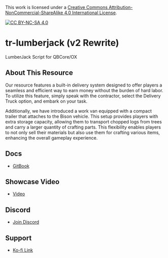 This work is licensed under a [Creative Commons Attribution-NonCommercial-ShareAlike 4.0
International License][cc-by-nc-sa].

[![CC BY-NC-SA 4.0][cc-by-nc-sa-image]][cc-by-nc-sa]

[cc-by-nc-sa]: http://creativecommons.org/licenses/by-nc-sa/4.0/
[cc-by-nc-sa-image]: https://licensebuttons.net/l/by-nc-sa/4.0/88x31.png
[cc-by-nc-sa-shield]: https://img.shields.io/badge/License-CC%20BY--NC--SA%204.0-lightgrey.svg

# tr-lumberjack (v2 Rewrite)
LumberJack Script for QBCore/OX

## About This Resource
Our resource features a built-in delivery system designed to offer players a seamless and efficient way to earn money without the burden of hard labor. To utilize this feature, simply speak with the contractor, select the Delivery Truck option, and embark on your task.

Additionally, we have introduced a work van equipped with a compact trailer that attaches to the Bison vehicle. This setup provides players with extra storage capacity, allowing them to transport chopped logs from trees and carry a larger quantity of crafting parts. This flexibility enables players to not only sell their materials but also use them for crafting various items, enhancing the overall gameplay experience.

## Docs 
- [GitBook](https://trclassic.gitbook.io/trclassic/tr-lumberjack-v2)

## Showcase Video
- [Video](https://youtu.be/JP_AaolO310)

## Discord
- [Join Discord](https://discord.gg/T2xX5WwmEX)

## Support
- [Ko-fi Link](https://ko-fi.com/trclassic)
